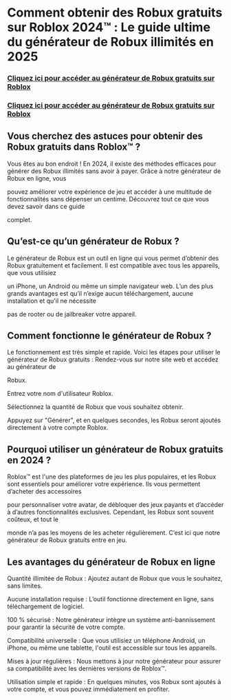 # Comment obtenir des Robux gratuits sur Roblox 2024™ : Le guide ultime du générateur de Robux illimités en 2025

### **[Cliquez ici pour accéder au générateur de Robux gratuits sur Roblox](https://lookerstudio.google.com/s/nGspOdWNgrk)**

### **[Cliquez ici pour accéder au générateur de Robux gratuits sur Roblox](https://lookerstudio.google.com/s/nGspOdWNgrk)**

## Vous cherchez des astuces pour obtenir des Robux gratuits dans Roblox™ ? 

Vous êtes au bon endroit ! En 2024, il existe des méthodes efficaces pour générer des Robux illimités sans avoir à payer. Grâce à notre générateur de Robux en ligne, vous 

pouvez améliorer votre expérience de jeu et accéder à une multitude de fonctionnalités sans dépenser un centime. Découvrez tout ce que vous devez savoir dans ce guide 

complet.

## Qu’est-ce qu’un générateur de Robux ?

Le générateur de Robux est un outil en ligne qui vous permet d’obtenir des Robux gratuitement et facilement. Il est compatible avec tous les appareils, que vous utilisiez 

un iPhone, un Android ou même un simple navigateur web. L’un des plus grands avantages est qu’il n’exige aucun téléchargement, aucune installation et qu'il ne nécessite 

pas de rooter ou de jailbreaker votre appareil.

## Comment fonctionne le générateur de Robux ?

Le fonctionnement est très simple et rapide. Voici les étapes pour utiliser le générateur de Robux gratuits : Rendez-vous sur notre site web et accédez au générateur de 

Robux.

Entrez votre nom d'utilisateur Roblox.

Sélectionnez la quantité de Robux que vous souhaitez obtenir.

Appuyez sur "Générer", et en quelques secondes, les Robux seront ajoutés directement à votre compte Roblox.

## Pourquoi utiliser un générateur de Robux gratuits en 2024 ?

Roblox™ est l'une des plateformes de jeu les plus populaires, et les Robux sont essentiels pour améliorer votre expérience. Ils vous permettent d’acheter des accessoires 

pour personnaliser votre avatar, de débloquer des jeux payants et d’accéder à d’autres fonctionnalités exclusives. Cependant, les Robux sont souvent coûteux, et tout le 

monde n’a pas les moyens de les acheter régulièrement. C’est ici que notre générateur de Robux gratuits entre en jeu.

## Les avantages du générateur de Robux en ligne

Quantité illimitée de Robux : Ajoutez autant de Robux que vous le souhaitez, sans limites.

Aucune installation requise : L’outil fonctionne directement en ligne, sans téléchargement de logiciel.

100 % sécurisé : Notre générateur intègre un système anti-bannissement pour garantir la sécurité de votre compte.

Compatibilité universelle : Que vous utilisiez un téléphone Android, un iPhone, ou même une tablette, l'outil est accessible sur tous les appareils.

Mises à jour régulières : Nous mettons à jour notre générateur pour assurer sa compatibilité avec les dernières versions de Roblox™.

Utilisation simple et rapide : En quelques minutes, vos Robux sont ajoutés à votre compte, et vous pouvez immédiatement en profiter.
